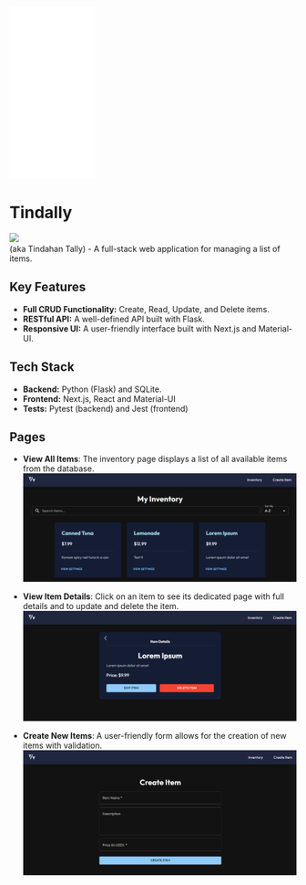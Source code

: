 <img src="/screenshots/header.png" height="300" width="150" />

# Tindally

<img src="https://skillicons.dev/icons?i=nextjs,react,materialui,flask,sqlite" /><br>
(aka Tindahan Tally) - A full-stack web application for managing a list of items.


## Key Features

- **Full CRUD Functionality:** Create, Read, Update, and Delete items.
- **RESTful API:** A well-defined API built with Flask.
- **Responsive UI:** A user-friendly interface built with Next.js and Material-UI.

## Tech Stack

- **Backend:** Python (Flask) and SQLite.
- **Frontend:** Next.js, React and Material-UI
- **Tests:** Pytest (backend) and Jest (frontend)

## Pages

- **View All Items**: The inventory page displays a list of all available items from the database.
  ![Inventory page](/screenshots/inventory.png)

- **View Item Details**: Click on an item to see its dedicated page with full details and to update and delete the item.
  ![Item details page](/screenshots/details.png)

- **Create New Items**: A user-friendly form allows for the creation of new items with validation.
  ![Create an item page](/screenshots/new-item.png)
